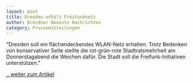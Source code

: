 ```yaml
---
layout: post
title: Dresden erhält Freifunknetz
author: Dresdner Neueste Nachrichten
category: Pressemitteilungen
---
```


"Dresden soll ein flächendeckendes WLAN-Netz erhalten. Trotz Bedenken von konservativer Seite stellte die rot-grün-rote Stadtratsmehrheit am Donnerstagabend die Weichen dafür. Die Stadt soll die Freifunk-Initiativen unterstützen."

[.. weiter zum Artikel](http://www.dnn.de/Dresden/Lokales/Dresden-erhaelt-Freifunknetz)
